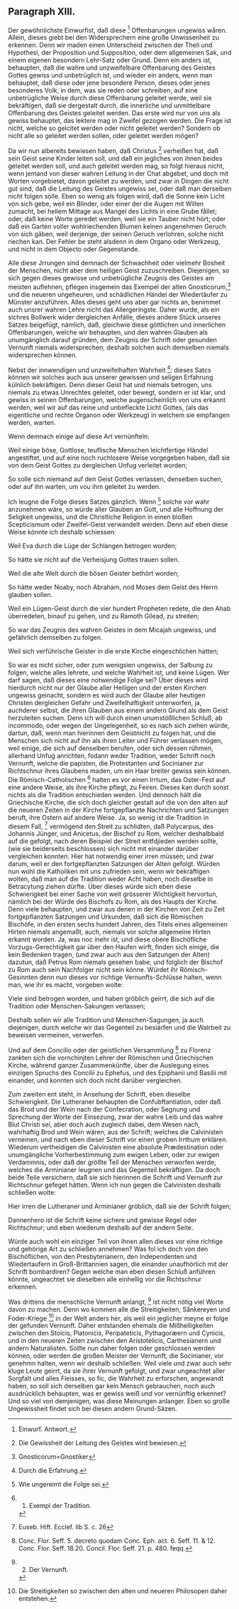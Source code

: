 
<!-- Seite 91 -->

Paragraph XIII.
---------------

Der gewöhnlichste Einwurfist, daß diese [^k2r42]
Offenbarungen ungewiss wåren. Allein, dieses
giebt bei den Widersprechern eine große Unwissenheit
zu erkennen. Denn wir maden einen Unterscheid zwischen
der Theli und Hypothesi, der Proposition und
Supposition, oder dem allgemeinen Sak, und einem
eigenen besondern Lehr-Satz oder Grund. Denn
ein anders ist, behaupten, daß die wahre und unzweifelbare
Offenbarung des Geistes Gottes gewiss
und unbetrüglich ist, und wieder ein anders,
wenn man behauptet, daß diese oder jene besondere
Person, dieses oder jenes besonderes Volk, in dem,
was sie reden oder schreiben, auf eine unbetrügliche
Weise durch diese Offenbarung geleitet werde, weil sie
bekräftigen, daß sie dergestalt durch, die innerliche und
unmittelbare Offenbarung des Geistes geleitet werden.
Das erste wird nur von uns als gewiss behauptet,
das lektere mag in Zweifel gezogen werden. Die
Frage ist nicht, welche so gelcitet werden oder nicht
geleitet werden? Sondern ob nicht alle so geleitet
werden sollen, oder geleitet werden mögen?

Da wir nun albereits bewiesen haben, daß Christus [^k2r43]
verheißen hat, daß sein Geist seine Kinder leiten soll, und
daß ein jegliches von ihnen beides geleitet werden soll,
und auch geleitet werden mag, so folgt hieraus nicht,
wenn jemand von dieser wahren Leitung in der Chat abgebet,
und doch mit Worten vorgebietet, davon geleitet
zu werden, und zwar in Dingen die nicht gut sind, daß
die Leitung des Geistes ungewiss sei, oder daß man
derselben nicht folgen solle. Eben so wenig als folgen
wird, daß die Sonne kein Licht von sich gebe, weil ein
Blinder, oder einer der die Augen mit Willen zumacht,
bei hellem Mittage aus Mangel des Lichts in eine
Grube fållet; oder, daß keine Worte geredet werden,
weil sie ein Tauber nicht hört; oder daß ein Garten
voller wohlriechenden Blumen keinen angenehmen Geruch<!-- Seite 92 -->
von sich gäben, weil derjenige, der seinen Geruch
verlohren, solche nicht riechen kan. Der Fehler be steht
alsdenn in dem Organo oder Werkzeug, und
nicht in dem Objecto oder Gegenstande.

Alle diese Jrrungen sind demnach der Schwachheit
oder vielmehr Bosheit der Menschen, nicht aber dem
heiligen Geist zuzuschreiben. Diejenigen, so sich gegen
dieses gewisse und unbetrügliche Zeugnis des Geistes
am meisten auflehnen, pflegen insgemein das Exempel
der alten Gnosticorum,[^k2f13] und die neueren ungeheuren,
und schädlichen Händel der Wiedertäufer zu Münster
anzuführen. Alles dieses geht uns aber gar nichts an,
benimmet auch unsrer wahren Lehre nicht das Allergeringste.
Daher wurde, als ein sichres Bollwerk wider
dergleichen Anfälle, dieses andere Stück unseres Satzes
beigefügt, nämlich, daß, gleichwie diese göttlichen
und innerlichen Offenbarungen, welche wir behaupten,
und den wahren Glauben als unumgänglich
darauf gründen, dem Zeugnis der Schrift
oder gesunden Vernunft niemals widersprechen, deshalb
solchen auch demselben niemals widersprechen können.

Nebst der innwendigen und unzweifelhaften Wahrheit [^k2r44]:
dieses Satcs können wir solches auch aus unserer
gewissen und seligen Erfahrung kúlnlich bekräftigen.
Denn dieser Geist hat und niemals betrogen, uns niemals
zu etwas Unrechtes geleitet, oder bewegt, sondern
er ist klar, und gewiss in seinen Offenbarungen, welche
augenscheinlich von uns erkannt werden, weil wir auf
das reine und unbefleckte Licht Gottes, (als das
eigentliche und rechte Organon oder Werkzeug) in
welchem sie empfangen werden, warten.

Wenn demnach einige auf diese Art vernünfteln:

Weil einige böse, Gottlose, teuflische Menschen
leichtfertige Händel angestiftet, und auf eine noch
ruchlosere Weise vorgegeben haben, daß sie von <!-- Seite 93 --><!-- content-0085.xml-->
dem Geist Gottes zu dergleichen Unfug verleitet
worden;

So solle sich niemand auf den Geist Gottes verlassen,
denselben suchen, oder auf ihn warten, um vou
ihm geleitet żu werden.

Ich leugne die Folge dieses Satzes gänzlich. Wenn [^k2r45]
solche vor wahr anzunehmen wäre, so würde aller
Glauben an Gott, und alle Hoffnung der Seligkeit
ungewiss, und die Christliche Religion in einen
bloßen Scepticismum oder Zweifel-Geist verwandelt
werden. Denn auf eben diese Weise könnte ich deshalb
schiessen:

Weil Eva durch die Lüge der Schlangen betrogen
worden;

So hätte sie nicht auf die Verheisjung Gottes
trauen sollen.

Weil die alte Welt durch die bösen Geister bethört
worden;

So hätte weder Noaby, noch Abraham, nod Moses
dem Geist des Herrn glauben sollen.

Weil ein Lügen-Geist durch die vier hundert Propheten
redete, die den Ahab überredeten, binauf zu
gehen, und zu Ramoth Gilead, zu streiten;

So war das Zeugnis des wahren Geistes in dem
Micajah ungewiss, und gefährlich demselben zu folgen.

Weil sich verführische Geister in die erste Kirche
eingeschlichen hatten;

So war es nicht sicher, oder zum wenigsien ungewiss,
der Salbung zu folgen, welche alles lehrete, und welche
Wahrheit ist, und keine Lügen. Wer darf sagen, daß
dieses eine notwendige Folge sei? Über dieses wird
hierdurch nicht nur der Glaube aller Heiligen und der
ersten Kirchen ungewiss geinacht, sondern es wird auch
der Glaube aller heutigen Christen dergleichen Gefahr
und Zweifelhaftigkeit unterworfen, ja, auchderer selbst,
die ihren Glauben aus einem andern Grund als dem<!-- Seite 94 -->
Geist herzuleiten suchen. Denn ich will durch einen unumstößlichen
Schluß, ab incommodo, oder wegen der
Ungelegenheit, so es nach sich ziehen würde, dartun,
daß, wenn man hierinnen dem Geistnicht zu folgen hat,
und die Menschen sich nicht auf ihn als ihren Leiter und
Führer verlassen mögen, weil einige, die sich auf denselben
berufen, oder sich dessen rühmen, allerhand Unfug
anrichten, fodann weder Tradition, weder Schrift noch
Vernunft, welche die papisten, die Protestanten und
Socinianer zur Richtschnur ihres Glaubens maden,
um ein Haar breiter gewiss sein können. Die Römisch-Catholischen [^k2r46]
halten es vor einen Irrtum, das Oster-Fest
auf eine andere Weise, als ihre Kirche pflegt, zu
Feiren. Dieses kan durch sonst nichts als die Tradition
entschieden werden. Und dennoch hält die Griechische
Kirche, die sich doch gleicher gestalt auf die von den alten
auf die neueren Zeiten in der Kirche fortgepflanzte Nachrichten
und Satzungen beruft, ihre Ostern auf andere
Weise. Ja, so wenig ist die Tradition in diesem Fall, [^k2r47]
vermögend den Streit zu schlidten, daß Polycarpus,
des Johannis Jünger, und Anicetus, der Bischof zu
Rom, welcher deshalbbald auf die gefolgt, nach deren
Beispiel der Streit entfdjieden werden sollte, (wie sie
beiderseits beschlossen) sich nicht mit einander darüber
vergleichen konnten. Hier hat notwendig einer
irren müssen, und zwar darum, weil er den fortgepflanzten
Satzungen der Alten gefolgt. Würden nun
wohl die Katholiken mit uns zufrieden sein, wenn wir bekräftigen
wolten, daß man auf die Tradition weder
Acht haben, noch dieselbe in Betracytung ziehen dürfte.
Über dieses würde sich eben diese Schwierigkeit bei
einer Sache von weit grösserer Wichtigkeit hervortun,
nämlich bei der Würde des Bischofs zu Rom,
als des Haupts der Kirche. Denn viele behaupten,
und zwar aus denen in der Kirchen von Zeit zu Zeit fortgepflanzten
Satzungen und Urkunden, daß sich die Römischen<!-- Seite 95 --><!-- content-0087.xml -->
Bischöfe, in den ersten sechs hundert Jahren,
des Titels eines allgemeinen Hirten niemals angemaßt,
auch, niemals vor solche allgemeine Hirten erkannt
worden. Ja, was noc inehr ist, und diese obere
Bischöfliche Vorzugs-Gerechtigkeit gar über
den Haufen wirft, finden sich einige, die kein Bedenken
tragen, (und zwar auch aus den Satzungen der
Alten) dazutun, daß Petrus Rom niemals gesehen
babe; und folglich der Bischof zu Rom auch sein
Nachfolger nicht sein könne. Würdet ihr Römisch-Gesinnten
denn nun dieses vor richtige Vernunfts-Schlüsse
halten, wenn man, wie ihr es macht, vorgeben
wolte:

Viele sind betrogen worden, und haben gröblich geirrt,
die sich auf die Tradition oder Menschen-Sakungen
verlassen;

Deshalb
 sollen wir alle Tradition und Menschen-Sagungen,
ja auch diejenigen, durch welche wir das
Gegenteil zu besiárfen und die Walrbeit zu beweisen
vermeinen, verwerfen.

Und auf dem Concilio oder der geistlichen Versammlung [^k2r48]
zu Florenz zankten sich die vornchinjten Lehrer der
Römischen und Griechischen Kirche, während ganzer
Zusammenkünfte, über die Auslegung eines einzigen
Spruchs des Concilii zu Ephefus, und des Epiphanii
und Basilii mit einander, und konnten sich doch nicht darüber
vergleichen.

Zum zweiten ent steht, in Ansehung der Schrift,
eben dieselbe Schwierigkeit. Die Lutheraner behaupten
die Confubftantiation, oder daß das Brod
und der Wein nach der Confecration, oder Segnung
und Sprechung der Worte der Einsezung, zwar der
wahre Leib und das wahre Blut Christi sei, aber doch
auch zugleich dabei, dem Wesen nach, wahrhaftig
Brod und Wein wären, aus der Schrift; welches die
Calvinisten verneinen, und nach eben dieser Schrift vor<!-- Seite 96 -->
einen groben Irrthum erklären. Wiederum vertheidigen
die Calvinisten eine absolute Prædestination oder
unumgängliche Vorherbestimmung zum ewigen Leben,
oder zur ewigen Verdammnis, oder daß der größte
Teil der Menschen verworfen werde; welches die Arminianer
leugnen und das Gegenteil bekräftigen. Da
doch beide Teile versichern, daß sie sich hierinnen die
Schrift und Vernunft zur Richtschnur gefeget hätten.
Wenn ich nun gegen die Calvinisten deshalb schließen wolte:

Hier irren die Lutheraner und Arminianer gröblich,
daß sie der Schrift folgen;

Dannenhero ist die Schrift keine sichere und gewisse
Regel oder Richtschnur; und eben wiederum deshalb auf
der andern Seite.

Würde auch wohl ein einziger Teil von ihnen allen
dieses vor eine richtige und gehörige Art zu schließen annehmen?
Was fol ich doch von den Bischöflichen,
von den Presbyterianern, den Independenten und
Wiedertaufern in Groß-Brittannien sagen, die einander
unaufhörlich mit der Schrift bombardiren? Gegen
welche man eben diesen Schluß anführen könnte,
ungeachtet sie dieselben alle einhellig vor die Richtschnur
erkennen.

Was drittens die menschliche Vernunft anlangt, [^k2r49]
ist nicht nötig viel Worte davon zu machen. Denn wo
kommen alle die Streitigkeiten, Sånkereyen und Foder-Kriege [^k2r50]
in der Welt anders her, als weil ein jeglicher
meyne er folge der gefunden Vernunft. Daher entstanden
ehemals die Mißhelligkeiten zwischen den Stoicis,
Platonicis, Peripateticis, Pythagoræern und Cynicis,
und in den neueren Zeiten zwischen den Aristotelicis,
Carthesianern und andern Naturalisten. Sollte nun
daher folgen oder geschlossen werden können, oder werden
die großen Meister der Vernunft, die Socinianer,
vor genehmn halten, wenn wir deshalb schließen: Weil viele
und zwar auch sehr kluge Leute geirrt, da sie ihrer<!-- Seite 97 -->
Vernunft gefolgt, und zwar ungeachtet aller Sorgfalt
und alles Fleisses, so fic, die Wahrheit zu erforschen,
angewandt haben, so soll sich derselben gar kein Mensch
gebrauchen, noch auch ausdrücklich behaupten, was er
gewiss weiß und vor vernünftig erkennet? Und so viel
von demjenigen, was diese Meinungen anlanger. Eben
so große Ungewissheit findet sich bei diesen andern
Grund-Säzen.


[^k2f13]: Gnosticorum=Gnostiker

[^k2r42]: Einwurf. Antwort.
[^k2r43]: Die Gewissheit der Leitung des Geistes wird bewiesen.
[^k2r44]: Durch die Erfahrung.
[^k2r45]: Wie ungereimt die Folge sei.
[^k2r46]: 1. Exempl der Tradition.
[^k2r47]: Euseb. Hift. Ecclef. lib S. c. 26
[^k2r48]: Conc. Flor. Seff. 5. decreto quodam Conc. Eph. act. 6. Seff. 11. & 12. Conc. Flor. Seff. 18.20. Concil. Flor. Seff. 21. p. 480. feqq.
[^k2r49]: 2. Der Vernunft.
[^k2r50]: Die Streitigkeiten so zwischen den alten und neueren Philosopen daher entstehen.
